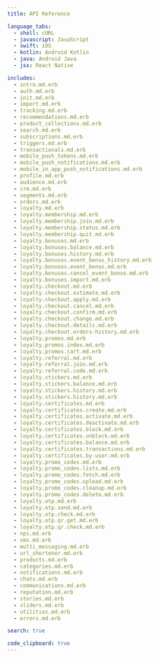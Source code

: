 ```yaml
---
title: API Reference

language_tabs:
  - shell: cURL
  - javascript: JavaScript
  - swift: iOS
  - kotlin: Android Kotlin
  - java: Android Java
  - jsx: React Native

includes:
  - intro.md.erb
  - auth.md.erb
  - init.md.erb
  - import.md.erb
  - tracking.md.erb
  - recommendations.md.erb
  - product_collections.md.erb
  - search.md.erb
  - subscriptions.md.erb
  - triggers.md.erb
  - transactionals.md.erb
  - mobile_push_tokens.md.erb
  - mobile_push_notifications.md.erb
  - mobile_in_app_push_notifications.md.erb
  - profile.md.erb
  - audience.md.erb
  - crm.md.erb
  - segments.md.erb
  - orders.md.erb
  - loyalty.md.erb
  - loyalty.membership.md.erb
  - loyalty.membership.join.md.erb
  - loyalty.membership.status.md.erb
  - loyalty.membership.quit.md.erb
  - loyalty.bonuses.md.erb
  - loyalty.bonuses.balance.md.erb
  - loyalty.bonuses.history.md.erb
  - loyalty.bonuses.event_bonus_history.md.erb
  - loyalty.bonuses.event_bonus.md.erb
  - loyalty.bonuses.cancel_event_bonus.md.erb
  - loyalty.bonuses.import.md.erb
  - loyalty.checkout.md.erb
  - loyalty.checkout.estimate.md.erb
  - loyalty.checkout.apply.md.erb
  - loyalty.checkout.cancel.md.erb
  - loyalty.checkout.confirm.md.erb
  - loyalty.checkout.change.md.erb
  - loyalty.checkout.details.md.erb
  - loyalty.checkout.orders-history.md.erb
  - loyalty.promos.md.erb
  - loyalty.promos.index.md.erb
  - loyalty.promos.cart.md.erb
  - loyalty.referral.md.erb
  - loyalty.referral.join.md.erb
  - loyalty.referral.code.md.erb
  - loyalty.stickers.md.erb
  - loyalty.stickers.balance.md.erb
  - loyalty.stickers.history.md.erb
  - loyalty.stickers.history.md.erb
  - loyalty.certificates.md.erb
  - loyalty.certificates.create.md.erb
  - loyalty.certificates.activate.md.erb
  - loyalty.certificates.deactivate.md.erb
  - loyalty.certificates.block.md.erb
  - loyalty.certificates.unblock.md.erb
  - loyalty.certificates.balance.md.erb
  - loyalty.certificates.transactions.md.erb
  - loyalty.certificates.by-user.md.erb
  - loyalty.promo_codes.md.erb
  - loyalty.promo_codes.lists.md.erb
  - loyalty.promo_codes.fetch.md.erb
  - loyalty.promo_codes.upload.md.erb
  - loyalty.promo_codes.cleanup.md.erb
  - loyalty.promo_codes.delete.md.erb
  - loyalty.otp.md.erb
  - loyalty.otp.send.md.erb
  - loyalty.otp.check.md.erb
  - loyalty.otp.qr.get.md.erb
  - loyalty.otp.qr.check.md.erb
  - nps.md.erb
  - sms.md.erb
  - multi_messaging.md.erb
  - url_shortener.md.erb
  - products.md.erb
  - categories.md.erb
  - notifications.md.erb
  - chats.md.erb
  - communications.md.erb
  - reputation.md.erb
  - stories.md.erb
  - sliders.md.erb
  - utilities.md.erb
  - errors.md.erb 

search: true

code_clipboard: true
---
```


